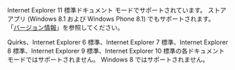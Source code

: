 Internet Explorer 11 標準ドキュメント モードでサポートされています。 ストア アプリ \(Windows 8.1 および Windows Phone 8.1\) でもサポートされます。 「[バージョン情報](../../../javascript/reference/javascript-version-information.md)」を参照してください。  
  
 Quirks、Internet Explorer 6 標準、Internet Explorer 7 標準、Internet Explorer 8 標準、Internet Explorer 9 標準、Internet Explorer 10 標準の各ドキュメント モードではサポートされません。 Windows 8 ではサポートされません。